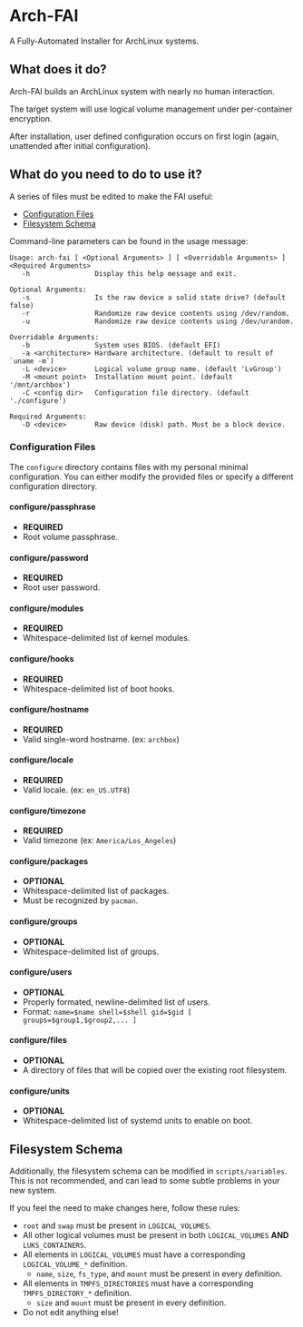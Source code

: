 # Arch-FAI

A Fully-Automated Installer for ArchLinux systems.

## What does it do?

Arch-FAI builds an ArchLinux system with nearly no human interaction.

The target system will use logical volume management under per-container
encryption.

After installation, user defined configuration occurs on first login (again,
unattended after initial configuration).

## What do you need to do to use it?

A series of files must be edited to make the FAI useful:

* [Configuration Files](#configuration-files)
* [Filesystem Schema](#filesystem-schema)

Command-line parameters can be found in the usage message:
```
Usage: arch-fai [ <Optional Arguments> ] [ <Overridable Arguments> ] <Required Arguments>
   -h                Display this help message and exit.

Optional Arguments:
   -s                Is the raw device a solid state drive? (default false)
   -r                Randomize raw device contents using /dev/random.
   -u                Randomize raw device contents using /dev/urandom.

Overridable Arguments:
   -b                System uses BIOS. (default EFI)
   -a <architecture> Hardware architecture. (default to result of `uname -m`)
   -L <device>       Logical volume group name. (default 'LvGroup')
   -M <mount point>  Installation mount point. (default '/mnt/archbox')
   -C <config dir>   Configuration file directory. (default './configure')

Required Arguments:
   -D <device>       Raw device (disk) path. Must be a block device.
```

### Configuration Files

The `configure` directory contains files with my personal minimal configuration.
You can either modify the provided files or specify a different configuration
directory.

#### configure/passphrase

* **REQUIRED**
* Root volume passphrase.

#### configure/password

* **REQUIRED**
* Root user password.

#### configure/modules

* **REQUIRED**
* Whitespace-delimited list of kernel modules.

#### configure/hooks

* **REQUIRED**
* Whitespace-delimited list of boot hooks.

#### configure/hostname

* **REQUIRED**
* Valid single-word hostname. (ex: `archbox`)

#### configure/locale

* **REQUIRED**
* Valid locale. (ex: `en_US.UTF8`)

#### configure/timezone

* **REQUIRED**
* Valid timezone (ex: `America/Los_Angeles`)

#### configure/packages

* **OPTIONAL**
* Whitespace-delimited list of packages.
* Must be recognized by `pacman`.

#### configure/groups

* **OPTIONAL**
* Whitespace-delimited list of groups.

#### configure/users

* **OPTIONAL**
* Properly formated, newline-delimited list of users.
* Format: `name=$name shell=$shell gid=$gid [ groups=$group1,$group2,... ]`

#### configure/files

* **OPTIONAL**
* A directory of files that will be copied over the existing root filesystem.

#### configure/units

* **OPTIONAL**
* Whitespace-delimited list of systemd units to enable on boot.

## Filesystem Schema

Additionally, the filesystem schema can be modified in `scripts/variables`.
This is not recommended, and can lead to some subtle problems in your new
system.

If you feel the need to make changes here, follow these rules:

* `root` and `swap` must be present in `LOGICAL_VOLUMES`.
* All other logical volumes must be present in both `LOGICAL_VOLUMES` **AND** `LUKS_CONTAINERS`.
* All elements in `LOGICAL_VOLUMES` must have a corresponding `LOGICAL_VOLUME_*` definition.
   * `name`, `size`, `fs_type`, and `mount` must be present in every definition.
* All elements in `TMPFS_DIRECTORIES` must have a corresponding `TMPFS_DIRECTORY_*` definition.
   * `size`  and `mount` must be present in every definition.
* Do not edit anything else!
